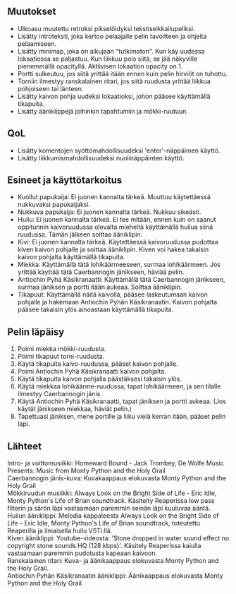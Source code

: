 ## Muutokset

- Ulkoasu muutettu retroksi pikselöidyksi tekstiseikkailupeliksi.
- Lisätty introteksti, joka kertoo pelaajalle pelin tavoitteen ja ohjeita pelaamiseen.
- Lisätty minimap, joka on alkujaan "tutkimaton". Kun käy uudessa lokaatiossa se paljastuu. Kun liikkuu pois siitä, se jää
näkyville pienemmällä opacityllä. Aktiivisen lokaation opacity on 1.
- Portti sulkeutuu, jos siitä yrittää itään ennen kuin pelin hirviöt on tuhottu.
- Torniin ilmestyy ranskalainen ritari, jos siitä ruudusta yrittää liikkua pohjoiseen tai länteen.
- Lisätty kaivon pohja uudeksi lokaatioksi, johon pääsee käyttämällä tikapuita.
- Lisätty ääniklippejä joihinkin tapahtumiin ja mökki-ruutuun.

## QoL

- Lisätty komentojen syöttömahdollisuudeksi 'enter'-näppäimen käyttö.
- Lisätty liikkumismahdollisuudeksi nuolinäppäinten käyttö.

## Esineet ja käyttötarkoitus

- Kuollut papukaija: Ei juonen kannalta tärkeä. Muuttuu käytettäessä nukkuvaksi papukaijaksi.
- Nukkuva papukaija: Ei juonen kannalta tärkeä. Nukkuu sikeästi.
- Huilu: Ei juonen kannalta tärkeä. Ei tee mitään, ennen kuin on saanut oppitunnin kaivoruudussa olevalta mieheltä käyttämällä huilua siinä ruudussa.
Tämän jälkeen soittaa ääniklipin.
- Kivi: Ei juonen kannalta tärkeä. Käytettäessä kaivoruudussa pudottaa kiven kaivon pohjalle ja soittaa ääniklipin. Kiven voi hakea takaisin kaivon
pohjalta käyttämällä tikapuita.
- Miekka: Käyttämällä tätä lohikäärmeeseen, surmaa lohikäärmeen. Jos yrittää käyttää tätä Caerbannogin jänikseen, häviää pelin.
- Antiochin Pyhä Käsikranaatti: Käyttämällä tätä Caerbannogin jänikseen, surmaa jäniksen ja portti itään aukeaa. Soittaa ääniklipin.
- Tikapuut: Käyttämällä näitä kaivolla, pääsee laskeutumaan kaivon pohjalle ja hakemaan Antiochin Pyhän Käsikranaatin. Kaivon pohjalta pääsee
takaisin ylös ainoastaan käyttämällä tikapuita.

## Pelin läpäisy

1. Poimi miekka mökki-ruudusta. 
2. Poimi tikapuut torni-ruudusta. 
3. Käytä tikapuita kaivo-ruudussa, pääset kaivon pohjalle. 
4. Poimi Antiochin Pyhä Käsikranaatti kaivon pohjalta. 
5. Käytä tikapuita kaivon pohjalla päästäksesi takaisin ylös. 
6. Käytä miekkaa lohikäärme-ruudussa, tapat lohikäärmeen, ja sen tilalle
ilmestyy Caerbannogin jänis. 
7. Käytä Antiochin Pyhä Käsikranaatti, tapat jäniksen ja portti aukeaa. (Jos käytät jänikseen miekkaa, häviät pelin.)
8. Tapettuasi jäniksen, mene portille ja liiku vielä kerran itään, pääset pelin läpi.

## Lähteet

Intro- ja voittomusiikki: Homeward Bound - Jack Trombey, De Wolfe Music Presents: Music from Monty Python and the Holy Grail        
Caerbannogin jänis-kuva: Kuvakaappaus elokuvasta Monty Python and the Holy Grail        
Mökkiruudun musiikki: Always Look on the Bright Side of Life - Eric Idle, Monty Python's Life of Brian soundtrack. Käsitelty Reaperissa low pass filterin
ja särön läpi vastaamaan paremmin seinän läpi kuuluvaa ääntä.       
Huilun ääniklippi: Melodia kappaleesta Always Look on the Bright Side of Life - Eric Idle, Monty Python's Life of Brian soundtrack, toteutettu Reaperilla
ja ilmaisella huilu VSTi:llä.       
Kiven ääniklippi: Youtube-videosta: 'Stone dropped in water sound effect no copyright stone sounds HQ (128 kbps)'. Käsitely Reaperissa kaiulla
vastaamaan paremmin pudotusta kapeaan kaivoon.      
Ranskalainen ritari: Kuva- ja äänikaappaus elokuvasta Monty Python and the Holy Grail.      
Antiochin Pyhän Käsikranaatin ääniklippi: Äänikaappaus elokuvasta Monty Python and the Holy Grail.      

